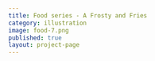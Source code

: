 ```yaml
---
title: Food series - A Frosty and Fries
category: illustration
image: food-7.png
published: true
layout: project-page
---
```

